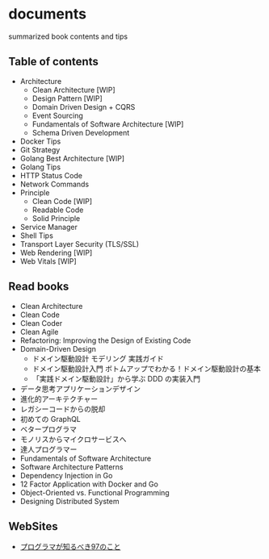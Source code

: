# documents

summarized book contents and tips

## Table of contents

- Architecture
  - Clean Architecture [WIP]
  - Design Pattern [WIP]
  - Domain Driven Design + CQRS
  - Event Sourcing
  - Fundamentals of Software Architecture [WIP]
  - Schema Driven Development
- Docker Tips
- Git Strategy
- Golang Best Architecture [WIP]
- Golang Tips
- HTTP Status Code
- Network Commands
- Principle
  - Clean Code [WIP]
  - Readable Code
  - Solid Principle
- Service Manager
- Shell Tips
- Transport Layer Security (TLS/SSL)
- Web Rendering [WIP]
- Web Vitals [WIP]

## Read books

- Clean Architecture
- Clean Code
- Clean Coder
- Clean Agile
- Refactoring: Improving the Design of Existing Code
- Domain-Driven Design
  - ドメイン駆動設計 モデリング 実践ガイド
  - ドメイン駆動設計入門 ボトムアップでわかる！ドメイン駆動設計の基本
  - 「実践ドメイン駆動設計」から学ぶ DDD の実装入門
- データ思考アプリケーションデザイン
- 進化的アーキテクチャー
- レガシーコードからの脱却
- 初めての GraphQL
- ベタープログラマ
- モノリスからマイクロサービスへ
- 達人プログラマー
- Fundamentals of Software Architecture
- Software Architecture Patterns
- Dependency Injection in Go
- 12 Factor Application with Docker and Go
- Object-Oriented vs. Functional Programming
- Designing Distributed System

## WebSites
- [プログラマが知るべき97のこと](https://xn--97-273ae6a4irb6e2hsoiozc2g4b8082p.com/)